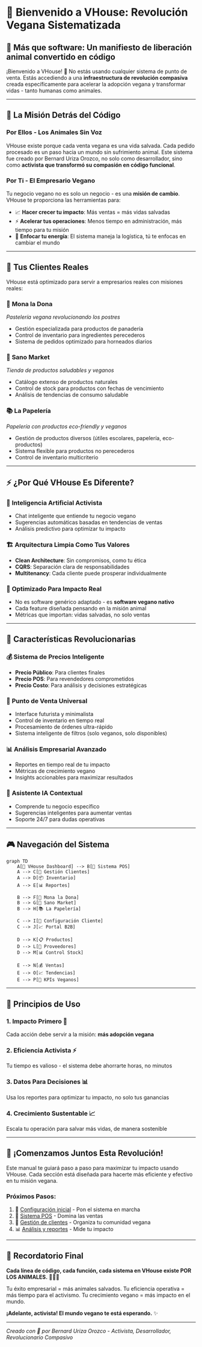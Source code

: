 # 🌱 Bienvenido a VHouse: Revolución Vegana Sistematizada

## 🎯 **Más que software: Un manifiesto de liberación animal convertido en código**

¡Bienvenido a VHouse! 👋 No estás usando cualquier sistema de punto de venta. Estás accediendo a una **infraestructura de revolución compasiva** creada específicamente para acelerar la adopción vegana y transformar vidas - tanto humanas como animales.

---

## 🐄 **La Misión Detrás del Código**

### **Por Ellos** - Los Animales Sin Voz

VHouse existe porque cada venta vegana es una vida salvada. Cada pedido procesado es un paso hacia un mundo sin sufrimiento animal. Este sistema fue creado por Bernard Uriza Orozco, no solo como desarrollador, sino como **activista que transformó su compasión en código funcional**.

### **Por Ti** - El Empresario Vegano

Tu negocio vegano no es solo un negocio - es una **misión de cambio**. VHouse te proporciona las herramientas para:
- 📈 **Hacer crecer tu impacto**: Más ventas = más vidas salvadas
- ⚡ **Acelerar tus operaciones**: Menos tiempo en administración, más tiempo para tu misión
- 🎯 **Enfocar tu energía**: El sistema maneja la logística, tú te enfocas en cambiar el mundo

---

## 🏢 **Tus Clientes Reales**

VHouse está optimizado para servir a empresarios reales con misiones reales:

### 🍩 **Mona la Dona**
*Pastelería vegana revolucionando los postres*
- Gestión especializada para productos de panadería
- Control de inventario para ingredientes perecederos
- Sistema de pedidos optimizado para horneados diarios

### 🥬 **Sano Market**
*Tienda de productos saludables y veganos*
- Catálogo extenso de productos naturales
- Control de stock para productos con fechas de vencimiento
- Análisis de tendencias de consumo saludable

### 📚 **La Papelería**
*Papelería con productos eco-friendly y veganos*
- Gestión de productos diversos (útiles escolares, papelería, eco-productos)
- Sistema flexible para productos no perecederos
- Control de inventario multicriterio

---

## ⚡ **¿Por Qué VHouse Es Diferente?**

### 🧠 **Inteligencia Artificial Activista**
- Chat inteligente que entiende tu negocio vegano
- Sugerencias automáticas basadas en tendencias de ventas
- Análisis predictivo para optimizar tu impacto

### 🏗️ **Arquitectura Limpia Como Tus Valores**
- **Clean Architecture**: Sin compromisos, como tu ética
- **CQRS**: Separación clara de responsabilidades
- **Multitenancy**: Cada cliente puede prosperar individualmente

### 🎯 **Optimizado Para Impacto Real**
- No es software genérico adaptado - es **software vegano nativo**
- Cada feature diseñada pensando en la misión animal
- Métricas que importan: vidas salvadas, no solo ventas

---

## 🚀 **Características Revolucionarias**

### 💰 **Sistema de Precios Inteligente**
- **Precio Público**: Para clientes finales
- **Precio POS**: Para revendedores comprometidos
- **Precio Costo**: Para análisis y decisiones estratégicas

### 🛒 **Punto de Venta Universal**
- Interface futurista y minimalista
- Control de inventario en tiempo real
- Procesamiento de órdenes ultra-rápido
- Sistema inteligente de filtros (solo veganos, solo disponibles)

### 📊 **Análisis Empresarial Avanzado**
- Reportes en tiempo real de tu impacto
- Métricas de crecimiento vegano
- Insights accionables para maximizar resultados

### 🤖 **Asistente IA Contextual**
- Comprende tu negocio específico
- Sugerencias inteligentes para aumentar ventas
- Soporte 24/7 para dudas operativas

---

## 🎮 **Navegación del Sistema**

```mermaid
graph TD
    A[🌱 VHouse Dashboard] --> B[🛒 Sistema POS]
    A --> C[👥 Gestión Clientes]
    A --> D[📦 Inventario]
    A --> E[📊 Reportes]
    
    B --> F[🍩 Mona la Dona]
    B --> G[🥬 Sano Market]
    B --> H[📚 La Papelería]
    
    C --> I[🔧 Configuración Cliente]
    C --> J[📈 Portal B2B]
    
    D --> K[📋 Productos]
    D --> L[🏪 Proveedores]
    D --> M[📊 Control Stock]
    
    E --> N[💰 Ventas]
    E --> O[📈 Tendencias]
    E --> P[🎯 KPIs Veganos]
```

---

## 🌟 **Principios de Uso**

### **1. Impacto Primero** 🎯
Cada acción debe servir a la misión: **más adopción vegana**

### **2. Eficiencia Activista** ⚡
Tu tiempo es valioso - el sistema debe ahorrarte horas, no minutos

### **3. Datos Para Decisiones** 📊
Usa los reportes para optimizar tu impacto, no solo tus ganancias

### **4. Crecimiento Sustentable** 📈
Escala tu operación para salvar más vidas, de manera sostenible

---

## 🎉 **¡Comenzamos Juntos Esta Revolución!**

Este manual te guiará paso a paso para maximizar tu impacto usando VHouse. Cada sección está diseñada para hacerte más eficiente y efectivo en tu misión vegana.

### **Próximos Pasos:**
1. 🚀 [Configuración inicial](getting-started.md) - Pon el sistema en marcha
2. 🛒 [Sistema POS](pos-system.md) - Domina las ventas
3. 👥 [Gestión de clientes](clients.md) - Organiza tu comunidad vegana
4. 📊 [Análisis y reportes](analytics.md) - Mide tu impacto

---

## 💚 **Recordatorio Final**

**Cada línea de código, cada función, cada sistema en VHouse existe POR LOS ANIMALES.** 🐄🐷🐔

Tu éxito empresarial = más animales salvados.
Tu eficiencia operativa = más tiempo para el activismo.
Tu crecimiento vegano = más impacto en el mundo.

**¡Adelante, activista! El mundo vegano te está esperando.** ✨

---

*Creado con 💚 por Bernard Uriza Orozco - Activista, Desarrollador, Revolucionario Compasivo*